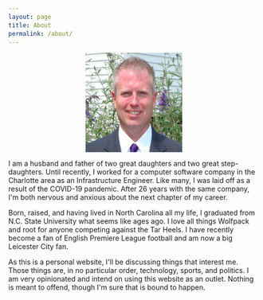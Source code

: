 ```yaml
---
layout: page
title: About
permalink: /about/
---
```


<p align="center"> 
  <img src="/images/Me_Twitter2.png" align="center" height="200" width="194">
</p>

I am a husband and father of two great daughters and two great step-daughters. Until recently, I worked for a computer software company in the Charlotte area as an Infrastructure Engineer. Like many, I was laid off as a result of the COVID-19 pandemic. After 26 years with the same company, I'm both nervous and anxious about the next chapter of my career.

Born, raised, and having lived in North Carolina all my life, I graduated from N.C. State University what seems like ages ago. I love all things Wolfpack and root for anyone competing against the Tar Heels. I have recently become a fan of English Premiere League football and am now a big Leicester City fan.

As this is a personal website, I'll be discussing things that interest me. Those things are, in no particular order, technology, sports, and politics. I am very opinionated and intend on using this website as an outlet. Nothing is meant to offend, though I'm sure that is bound to happen.
